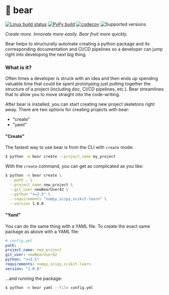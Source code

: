 # :grapes: bear

[![Linux build status](https://travis-ci.org/tgsmith61591/bear.svg?branch=master)](https://travis-ci.org/tgsmith61591/bear)
[![PyPy build](https://circleci.com/gh/tgsmith61591/bear.svg?style=svg)](https://circleci.com/gh/tgsmith61591/bear)
[![codecov](https://codecov.io/gh/tgsmith61591/bear/branch/master/graph/badge.svg)](https://codecov.io/gh/tgsmith61591/bear)
![Supported versions](https://img.shields.io/badge/python-2.7,3.5+-blue.svg)


*Create more. Innovate more easily. Bear fruit more quickly.*

Bear helps to structurally automate creating a python package and
its corresponding documentation and CI/CD pipelines so a developer
can jump right into developing the next big thing.


### What is it?

Often times a developer is struck with an idea and then ends up spending valuable
time that could be spent prototyping just putting together the structure of a
project (including doc, CI/CD pipelines, etc.). Bear streamlines that to allow
you to move straight into the code-writing.

After bear is installed, you can start creating new project skeletons right away.
There are two options for creating projects with bear:

* "create"
* "yaml"


#### "Create"

The fastest way to use bear is from the CLI with `create` mode:

```bash
$ python -m bear create --project_name my_project
```

With the `create` command, you can get as complicated as you like:

```bash
$ python -m bear create \
  --path . \
  --project_name new_project \
  --git_user newBearUser42 \
  --python ">=3.5" \
  --requirements "numpy,scipy,scikit-learn" \
  --version 1.0.0
```

#### "Yaml"

You can do the same thing with a YAML file. To create the exact same package
as above with a YAML file:

```yaml
# config.yml
path: .
project_name: new_project
git_user: newBearUser42
python: ">=3.5"
requirements: numpy,scipy,scikit-learn
version: "1.0.0"
```

...and running the package:

```bash
$ python -m bear yaml --file config.yml
```
